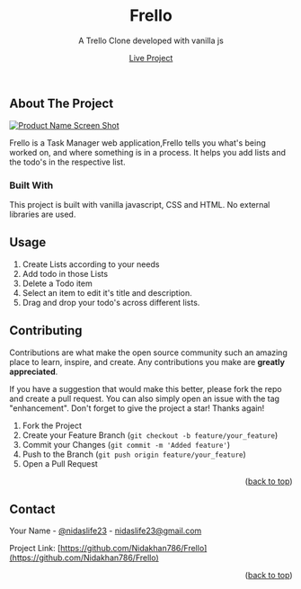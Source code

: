 <div id="top"></div>
  <h1 align="center">Frello</h1>

  <p align="center">
    A Trello Clone developed with vanilla js
   <p align="center"> <a href= "https://frello-23827.web.app">Live Project </a> </p>
    <br />
</div>



<!-- ABOUT THE PROJECT -->
## About The Project

[![Product Name Screen Shot][product-screenshot]](https://frello-23827.web.app/)

Frello is a Task Manager web application,Frello tells you what's being worked on, and where something is in a process.
It helps you add lists and the todo's in the respective list.

### Built With
This project is built with vanilla javascript, CSS and HTML. No external libraries are used.

<!-- USAGE EXAMPLES -->
## Usage
1. Create Lists according to your needs
2. Add todo in those Lists
3. Delete a Todo item
4. Select an item to edit it's title and description.
5. Drag and drop your todo's across different lists.

<!-- CONTRIBUTING -->
## Contributing

Contributions are what make the open source community such an amazing place to learn, inspire, and create. Any contributions you make are **greatly appreciated**.

If you have a suggestion that would make this better, please fork the repo and create a pull request. You can also simply open an issue with the tag "enhancement".
Don't forget to give the project a star! Thanks again!

1. Fork the Project
2. Create your Feature Branch (`git checkout -b feature/your_feature`)
3. Commit your Changes (`git commit -m 'Added feature'`)
4. Push to the Branch (`git push origin feature/your_feature`)
5. Open a Pull Request

<p align="right">(<a href="#top">back to top</a>)</p>

<!-- CONTACT -->
## Contact

Your Name - [@nidaslife23](https://twitter.com/nidaslife23) - nidaslife23@gmail.com

Project Link: [https://github.com/Nidakhan786/Frello](https://github.com/Nidakhan786/Frello)

<p align="right">(<a href="#top">back to top</a>)</p>

<!-- MARKDOWN LINKS & IMAGES -->
<!-- https://www.markdownguide.org/basic-syntax/#reference-style-links -->
[product-screenshot]: https://user-images.githubusercontent.com/24700264/138415306-2ed914e6-bb2c-4a47-bbd8-0d5ed5431cca.png
